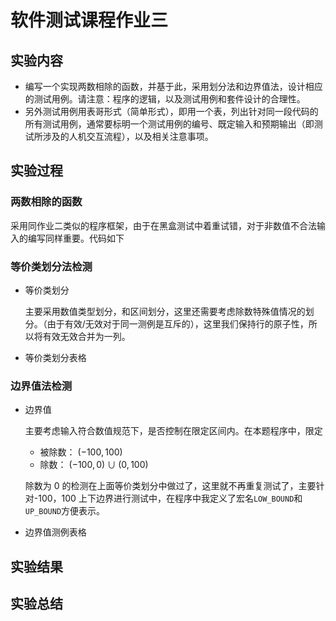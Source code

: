 # 软件测试课程作业三

## 实验内容

- 编写一个实现两数相除的函数，并基于此，采用划分法和边界值法，设计相应的测试用例。请注意：程序的逻辑，以及测试用例和套件设计的合理性。
- 另外测试用例用表哥形式（简单形式），即用一个表，列出针对同一段代码的所有测试用例，通常要标明一个测试用例的编号、既定输入和预期输出（即测试所涉及的人机交互流程），以及相关注意事项。

## 实验过程

### 两数相除的函数

采用同作业二类似的程序框架，由于在黑盒测试中着重试错，对于非数值不合法输入的编写同样重要。代码如下

### 等价类划分法检测

- 等价类划分

  主要采用数值类型划分，和区间划分，这里还需要考虑除数特殊值情况的划分。（由于有效/无效对于同一测例是互斥的），这里我们保持行的原子性，所以将有效无效合并为一列。

- 等价类划分表格

### 边界值法检测

- 边界值

  主要考虑输入符合数值规范下，是否控制在限定区间内。在本题程序中，限定

  - 被除数： $(-100,100)$
  - 除数： $(-100,0) \cup (0,100)$

  除数为 0 的检测在上面等价类划分中做过了，这里就不再重复测试了，主要针对-100，100 上下边界进行测试中，在程序中我定义了宏名`LOW_BOUND`和`UP_BOUND`方便表示。

- 边界值测例表格

## 实验结果

## 实验总结
